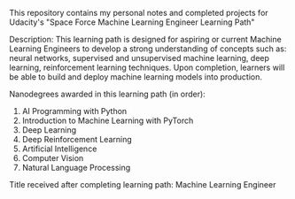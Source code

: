 This repository contains my personal notes and completed projects for
Udacity's "Space Force Machine Learning Engineer Learning Path"

Description:
This learning path is designed for aspiring or current Machine Learning
Engineers to develop a strong understanding of concepts such as: neural
networks, supervised and unsupervised machine learning, deep learning,
reinforcement learning techniques. Upon completion, learners will be able
to build and deploy machine learning models into production.

Nanodegrees awarded in this learning path (in order):
1. AI Programming with Python
2. Introduction to Machine Learning with PyTorch
3. Deep Learning
4. Deep Reinforcement Learning
5. Artificial Intelligence
6. Computer Vision
7. Natural Language Processing

Title received after completing learning path:
Machine Learning Engineer
